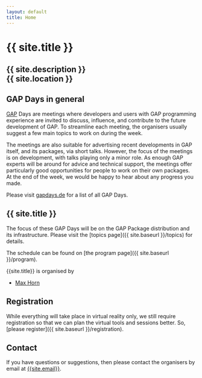 ```yaml
---
layout: default
title: Home
---
```


# {{ site.title }}

## {{ site.description }}<br> {{ site.location }}

## GAP Days in general

[GAP](https://www.gap-system.org/) Days are meetings where developers and users
with GAP programming experience are invited to discuss, influence, and
contribute to the future development of GAP. To streamline each meeting, the
organisers usually suggest a few main topics to work on during the week.

The meetings are also suitable for advertising recent developments in GAP
itself, and its packages, via short talks.  However, the focus of the meetings
is on development, with talks playing only a minor role.  As enough GAP experts
will be around for advice and technical support, the meetings offer particularly
good opportunities for people to work on their own packages. At the end of the
week, we would be happy to hear about any progress you made.

Please visit [gapdays.de](https://www.gapdays.de) for a list of all GAP Days.

## {{ site.title }}

The focus of these GAP Days will be on the GAP Package distribution
and its infrastructure.
Please visit the [topics page]({{ site.baseurl }}/topics) for details.

The schedule can be found on [the program page]({{ site.baseurl }}/program).

<!--
automation (introduction to GitHub Actions, setting up continuous integration tests and code coverage reporting, etc.) and an overhaul of the GAP release process (hopefully culminating in a new GAP release).

We will also include a small number of talks during the GAP Days about the GAP infrastructure and functionalities of GitHub.

While we do not want to discourage non-GAP-core programmers, we want to underline that the focus will be on working the release system of GAP.
There will be talks and some "hands-on" sessions to give everyone the opportunity to learn the tools needed that will be most likely utilised in the release process.
For anyone who wants to attend but feels out of depth in this, we will be looking for testers and other higher level tasks.
-->


{{site.title}} is organised by

* [Max Horn](https://www.quendi.de/en/math)


## Registration

While everything will take place in virtual reality only, we still require registration so that
we can plan the virtual tools and sessions better. So, [please register]({{ site.baseurl }}/registration).

## <a name="contact"></a> Contact

If you have questions or suggestions, then please contact the organisers by
email at [{{site.email}}](mailto:{{site.email}}).
